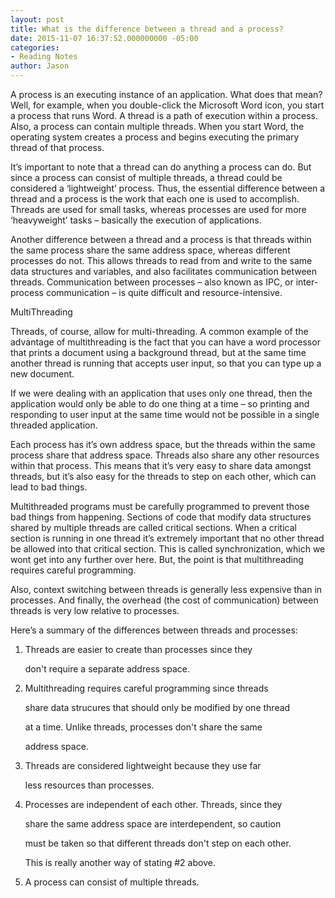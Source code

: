 ```yaml
---
layout: post
title: What is the difference between a thread and a process?
date: 2015-11-07 16:37:52.000000000 -05:00
categories:
- Reading Notes
author: Jason
---
```

<p>A process is an executing instance of an application. What does that mean? Well, for example, when you double-click the Microsoft Word icon, you start a process that runs Word. A thread is a path of execution within a process. Also, a process can contain multiple threads. When you start Word, the operating system creates a process and begins executing the primary thread of that process.</p>
<p>It’s important to note that a thread can do anything a process can do. But since a process can consist of multiple threads, a thread could be considered a ‘lightweight’ process. Thus, the essential difference between a thread and a process is the work that each one is used to accomplish. Threads are used for small tasks, whereas processes are used for more ‘heavyweight’ tasks – basically the execution of applications.</p>
<p>Another difference between a thread and a process is that threads within the same process share the same address space, whereas different processes do not. This allows threads to read from and write to the same data structures and variables, and also facilitates communication between threads. Communication between processes – also known as IPC, or inter-process communication – is quite difficult and resource-intensive.</p>
<p>MultiThreading</p>
<p>Threads, of course, allow for multi-threading. A common example of the advantage of multithreading is the fact that you can have a word processor that prints a document using a background thread, but at the same time another thread is running that accepts user input, so that you can type up a new document.</p>
<p>If we were dealing with an application that uses only one thread, then the application would only be able to do one thing at a time – so printing and responding to user input at the same time would not be possible in a single threaded application.</p>
<p>Each process has it’s own address space, but the threads within the same process share that address space. Threads also share any other resources within that process. This means that it’s very easy to share data amongst threads, but it’s also easy for the threads to step on each other, which can lead to bad things.</p>
<p>Multithreaded programs must be carefully programmed to prevent those bad things from happening. Sections of code that modify data structures shared by multiple threads are called critical sections. When a critical section is running in one thread it’s extremely important that no other thread be allowed into that critical section. This is called synchronization, which we wont get into any further over here. But, the point is that multithreading requires careful programming.</p>
<p>Also, context switching between threads is generally less expensive than in processes. And finally, the overhead (the cost of communication) between threads is very low relative to processes.</p>
<p>Here’s a summary of the differences between threads and processes:</p>
<ol>
<li>
<p>Threads are easier to create than processes since they</p>
don't require a separate address space.</p>
</li>
<li>
<p>Multithreading requires careful programming since threads</p>
share data strucures that should only be modified by one thread</p>
at a time.  Unlike threads, processes don't share the same</p>
address space.</p>
</li>
<li>
<p>Threads are considered lightweight because they use far</p>
less resources than processes.</p>
</li>
<li>
<p>Processes are independent of each other.  Threads, since they</p>
share the same address space are interdependent, so caution</p>
must be taken so that different threads don't step on each other.</p>
This is really another way of stating #2 above.</p>
</li>
<li>
<p>A process can consist of multiple threads.</p>
</li>
</ol>
